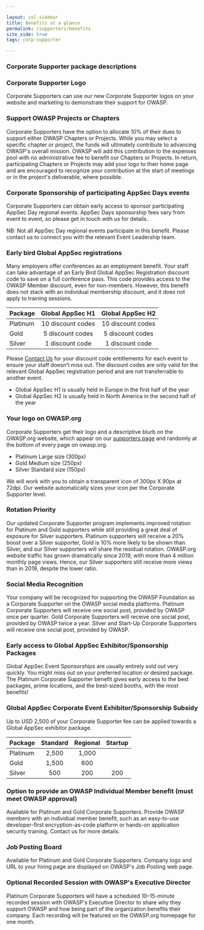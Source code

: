 ```yaml
---

layout: col-sidebar
title: Benefits at a glance
permalink: /supporters/benefits
site_side: true
tags: corp-supporter

---
```


### Corporate Supporter package descriptions

### Corporate Supporter Logo

Corporate Supporters can use our new Corporate Supporter logos on your website and marketing to demonstrate their support for OWASP. 

### Support OWASP Projects or Chapters

Corporate Supporters have the option to allocate 10% of their dues to support either OWASP Chapters or Projects. While you may select a specific chapter or project, the funds will ultimately contribute to advancing OWASP's overall mission. OWASP will add this contribution to the expenses pool with no administrative fee to benefit our Chapters or Projects. In return, participating Chapters or Projects may add your logo to their home page and are encouraged to recognize your contribution at the start of meetings or in the project's deliverable, where possible.

### Corporate Sponsorship of participating AppSec Days events

Corporate Supporters can obtain early access to sponsor participating AppSec Day regional events. AppSec Days sponsorship fees vary from event to event, so please get in touch with us for details. 

NB: Not all AppSec Day regional events participate in this benefit. Please contact us to connect you with the relevant Event Leadership team.

### Early bird Global AppSec registrations

Many employers offer conferences as an employment benefit. Your staff can take advantage of an Early Bird Global AppSec Registration discount code to save on a full conference pass. This code provides access to the OWASP Member discount, even for non-members. However, this benefit does not stack with an individual membership discount, and it does not apply to training sessions.

| Package  | Global AppSec H1  | Global AppSec H2  |
| -------- | :---------------: | :---------------: |
| Platinum | 10 discount codes | 10 discount codes |
| Gold     | 5 discount codes  | 5 discount codes  |
| Silver | 1 discount code   | 1 discount code   |

Please [Contact Us](mailto:kelly.santalucia@owasp.com) for your discount code entitlements for each event to ensure your staff doesn't miss out. The discount codes are only valid for the relevant Global AppSec registration period and are not transferrable to another event.

* Global AppSec H1 is usually held in Europe in the first half of the year
* Global AppSec H2 is usually held in North America in the second half of the year

### Your logo on OWASP.org

Corporate Supporters get their logo and a descriptive blurb on the OWASP.org website, which appear on our [supporters page](/supporters/list) and randomly at the bottom of every page on owasp.org. 

- Platinum Large size (300px)
- Gold Medium size (250px)
- Silver Standard size (150px)

We will work with you to obtain a transparent icon of 300px X 90px at 72dpi. Our website automatically sizes your icon per the Corporate Supporter level.

### Rotation Priority

Our updated Corporate Supporter program implements improved rotation for Platinum and Gold supporters while still providing a great deal of exposure for Silver supporters. Platinum supporters will receive a 20% boost over a Silver supporter, Gold is 10% more likely to be shown than Silver, and our Silver supporters will share the residual rotation. OWASP.org website traffic has grown dramatically since 2019, with more than 4 million monthly page views. Hence, our Silver supporters still receive more views than in 2019, despite the lower ratio.

### Social Media Recognition

Your company will be recognized for supporting the OWASP Foundation as a Corporate Supporter on the OWASP social media platforms. Platinum Corporate Supporters will receive one social post, provided by OWASP once per quarter. Gold Corporate Supporters will receive one social post, provided by OWASP twice a year. Silver and Start-Up Corporate Supporters will receive one social post, provided by OWASP.

### Early access to Global AppSec Exhibitor/Sponsorship Packages

Global AppSec Event Sponsorships are usually entirely sold out very quickly. You might miss out on your preferred location or desired package. The Platinum Corporate Supporter benefit gives early access to the best packages, prime locations, and the best-sized booths, with the most benefits!

### Global AppSec Corporate Event Exhibitor/Sponsorship Subsidy

Up to USD 2,500 of your Corporate Supporter fee can be applied towards a Global AppSec exhibitor package.

| Package | Standard | Regional | Startup |
| -- | :--: | :--: | :--: |
| Platinum | 2,500 | 1,000 |
| Gold | 1,500 | 600 |  
| Silver | 500 | 200 | 200 | 

### Option to provide an OWASP Individual Member benefit (must meet OWASP approval)

Available for Platinum and Gold Corporate Supporters. 
Provide OWASP members with an individual member benefit, such as an easy-to-use developer-first encryption-as-code platform or hands-on application security training. Contact us for more details. 

### Job Posting Board

Available for Platinum and Gold Corporate Supporters. 
Company logo and URL to your hiring page are displayed on OWASP's Job Posting web page.

### Optional Recorded Session with OWASP's Executive Director

Platinum Corporate Supporters will have a scheduled 10–15-minute recorded session with OWASP's Executive Director to share why they support OWASP and how being part of the organization benefits their company. Each recording will be featured on the OWASP.org homepage for one month.

